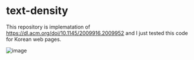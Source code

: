 # text-density
This repository is implematation of https://dl.acm.org/doi/10.1145/2009916.2009952 and I just tested this code for Korean web pages.


![image](https://user-images.githubusercontent.com/11865340/121805896-3d3da200-cc88-11eb-96c2-7468cc94ae78.png)

